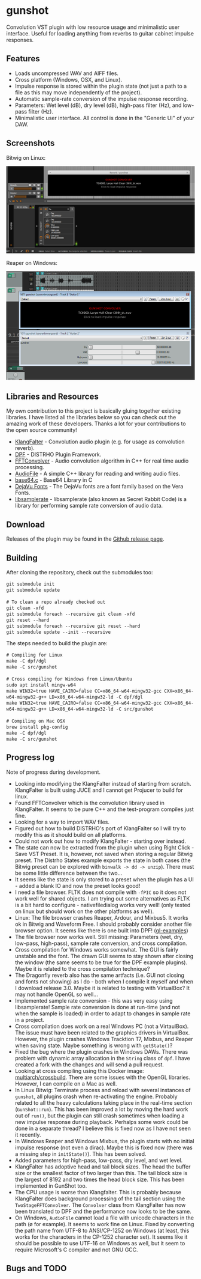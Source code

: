 # gunshot

Convolution VST plugin with low resource usage and minimalistic user interface. Useful for loading anything from reverbs to guitar cabinet impulse responses.

## Features

- Loads uncompressed WAV and AIFF files.
- Cross platform (Windows, OSX, and Linux).
- Impulse response is stored within the plugin state (not just a path to a file as this may move independently of the project).
- Automatic sample-rate conversion of the impulse response recording.
- Parameters: Wet level (dB), dry level (dB), high-pass filter (Hz), and low-pass filter (Hz).
- Minimalistic user interface. All control is done in the "Generic UI" of your DAW.

## Screenshots

Bitwig on Linux:

![Bitwig on Linux](https://raw.githubusercontent.com/soerenbnoergaard/gunshot/master/doc/screenshot_linux_bitwig.png)

Reaper on Windows:

![Reaper on Windows](https://raw.githubusercontent.com/soerenbnoergaard/gunshot/master/doc/screenshot_windows_reaper.png)

## Libraries and Resources

My own contribution to this project is basically gluing together existing libraries. I have listed all the libraries below so you can check out the amazing work of these developers. Thanks a lot for your contributions to the open source community!

- [KlangFalter](https://github.com/HiFi-LoFi/KlangFalter) - Convolution audio plugin (e.g. for usage as convolution reverb).
- [DPF](https://github.com/DISTRHO/DPF) - DISTRHO Plugin Framework.
- [FFTConvolver](https://github.com/HiFi-LoFi/FFTConvolver) - Audio convolution algorithm in C++ for real time audio processing.
- [AudioFile](https://github.com/adamstark/AudioFile) - A simple C++ library for reading and writing audio files.
- [base64.c](https://github.com/joedf/base64.c) - Base64 Library in C
- [DejaVu Fonts](https://dejavu-fonts.github.io/) - The DejaVu fonts are a font family based on the Vera Fonts.
- [libsamplerate](https://github.com/erikd/libsamplerate) - libsamplerate (also known as Secret Rabbit Code) is a library for performing sample rate conversion of audio data.

## Download

Releases of the plugin may be found in the [Github release page](https://github.com/soerenbnoergaard/gunshot/releases).

## Building

After cloning the repository, check out the submodules too:

    git submodule init
    git submodule update

    # To clean a repo already checked out
    git clean -xfd
    git submodule foreach --recursive git clean -xfd
    git reset --hard
    git submodule foreach --recursive git reset --hard
    git submodule update --init --recursive

The steps needed to build the plugin are:

    # Compiling for Linux
    make -C dpf/dgl
    make -C src/gunshot

    # Cross compiling for Windows from Linux/Ubuntu
    sudo apt install mingw-w64
    make WIN32=true HAVE_CAIRO=false CC=x86_64-w64-mingw32-gcc CXX=x86_64-w64-mingw32-g++ LD=x86_64-w64-mingw32-ld -C dpf/dgl
    make WIN32=true HAVE_CAIRO=false CC=x86_64-w64-mingw32-gcc CXX=x86_64-w64-mingw32-g++ LD=x86_64-w64-mingw32-ld -C src/gunshot

    # Compiling on Mac OSX
    brew install pkg-config
    make -C dpf/dgl
    make -C src/gunshot


## Progress log

Note of progress during development.

- Looking into modifying the KlangFalter instead of starting from scratch. KlangFalter is built using JUCE and I cannot get Projucer to build for linux.
- Found FFTConvolver which is the convolution library used in KlangFalter. It seems to be pure C++ and the test-program compiles just fine.
- Looking for a way to import WAV files.
- Figured out how to build DISTRHO's port of KlangFalter so I will try to modify this as it should build on all platforms.
- Could not work out how to modify KlangFalter - starting over instead.
- The state can now be extracted from the plugin when using Right Click - Save VST Preset. It is, however, not saved when storing a regular Bitwig preset. The Distrho States example exports the state in both cases (the Bitwig preset can be explored with `binwalk -> dd -> unzip`). There must be some little difference between the two...
- It seems like the state is only stored to a preset when the plugin has a UI - added a blank IO and now the preset looks good!
- I need a file browser. FLTK does not compile with `-fPIC` so it does not work well for shared objects. I am trying out some alternatives as FLTK is a bit hard to configure - nativefiledialog works very well! (only tested on linux but should work on the other platforms as well).
- Linux: The file browser crashes Reaper, Ardour, and Mixbus5. It works ok in Bitwig and Waveform Free. I should probably consider another file browser option. It seems like there is one built into DPF! ([gl-examples](https://github.com/DISTRHO/gl-examples/blob/master/examples/file-browser.cpp))
- The file browser now works well. Still missing: Parameters (wet, dry, low-pass, high-pass), sample rate conversion, and cross compilation.
- Cross compilation for Windows works somewhat. The GUI is fairly unstable and the font. The drawn GUI seems to stay shown after closing the window (the same seems to be true for the DPF example plugins). Maybe it is related to the cross compilation technique?
- The Dragonfly reverb also has the same artfacts (i.e. GUI not closing and fonts not showing) as I do - both when I compile it myself and when I download release 3.0. Maybe it is related to testing with VirtualBox? It may not handle OpenGL so well...
- Implemented sample rate conversion - this was very easy using libsamplerate! Sample rate conversion is done at run-time (and not when the sample is loaded) in order to adapt to changes in sample rate in a project.
- Cross compilation does work on a real Windows PC (not a VirtaulBox). The issue must have been related to the graphics drivers in VirtualBox. However, the plugin crashes Windows Tracktion T7, Mixbus, and Reaper when saving state. Maybe something is wrong with `getState()`?
- Fixed the bug where the plugin crashes in Windows DAWs. There was problem with dynamic array allocation in the `String` class of `dpf`. I have created a fork with the changes and will send a pull request.
- Looking at cross compiling using this Docker image: [multiarch/crossbuild](https://hub.docker.com/r/multiarch/crossbuild). There are some issues with the OpenGL libraries. However, I can compile on a Mac as well.
- In Linux Bitwig: Terminate process and reload with several instances of `gunshot`, all plugins crash when re-activating the engine. Probably related to all the heavy calculations taking place in the real-time section (`GunShot::run`). This has been improved a lot by moving the hard work out of `run()`, but the plugin can still crash sometimes when loading a new impulse response during playback. Perhalps some work could be done in a separate thread? I believe this is fixed now as I have not seen it recently.
- In Windows Reaper and Windows Mixbus, the plugin starts with no initial impulse response (not even a dirac). Maybe this is fixed now (there was a missing step in `initState()`). This has been solved.
- Added parameters for high-pass, low-pass, dry level, and wet level.
- KlangFalter has adoptive head and tail block sizes. The head the buffer size or the smallest factor of two larger than this. The tail block size is the largest of 8192 and two times the head block size. This has been implemented in GunShot too.
- The CPU usage is worse than Klangfalter. This is probably because KlangFalter does background processing of the tail section using the `TwoStageFFTConvolver`. The `Convolver` class from KlangFalter has now been translated to DPF and the performance now looks to be the same.
- On Windows, `AudioFile` cannot load a file with unicode characters in the path (ø for example). It seems to work fine on Linux. Fixed by converting the path name from UTF-8 to ANSI/CP-1252 on Windows (at least, this works for the characters in the CP-1252 character set). It seems like it should be possible to use UTF-16 on Windows as well, but it seem to require Microsoft's C compiler and not GNU GCC.

## Bugs and TODO

